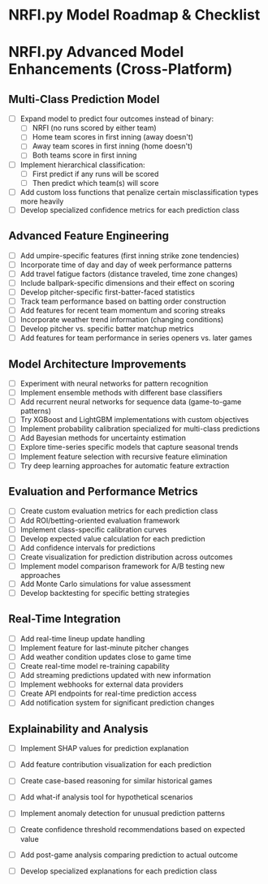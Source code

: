 
# NRFI.py Model Roadmap & Checklist

# NRFI.py Advanced Model Enhancements (Cross-Platform)

## Multi-Class Prediction Model
- [ ] Expand model to predict four outcomes instead of binary:
   - [ ] NRFI (no runs scored by either team)
   - [ ] Home team scores in first inning (away doesn't)
   - [ ] Away team scores in first inning (home doesn't)
   - [ ] Both teams score in first inning
- [ ] Implement hierarchical classification:
   - [ ] First predict if any runs will be scored
   - [ ] Then predict which team(s) will score
- [ ] Add custom loss functions that penalize certain misclassification types more heavily
- [ ] Develop specialized confidence metrics for each prediction class

## Advanced Feature Engineering
- [ ] Add umpire-specific features (first inning strike zone tendencies)
- [ ] Incorporate time of day and day of week performance patterns
- [ ] Add travel fatigue factors (distance traveled, time zone changes)
- [ ] Include ballpark-specific dimensions and their effect on scoring
- [ ] Develop pitcher-specific first-batter-faced statistics
- [ ] Track team performance based on batting order construction
- [ ] Add features for recent team momentum and scoring streaks
- [ ] Incorporate weather trend information (changing conditions)
- [ ] Develop pitcher vs. specific batter matchup metrics
- [ ] Add features for team performance in series openers vs. later games

## Model Architecture Improvements
- [ ] Experiment with neural networks for pattern recognition
- [ ] Implement ensemble methods with different base classifiers
- [ ] Add recurrent neural networks for sequence data (game-to-game patterns)
- [ ] Try XGBoost and LightGBM implementations with custom objectives
- [ ] Implement probability calibration specialized for multi-class predictions
- [ ] Add Bayesian methods for uncertainty estimation
- [ ] Explore time-series specific models that capture seasonal trends
- [ ] Implement feature selection with recursive feature elimination
- [ ] Try deep learning approaches for automatic feature extraction

## Evaluation and Performance Metrics
- [ ] Create custom evaluation metrics for each prediction class
- [ ] Add ROI/betting-oriented evaluation framework
- [ ] Implement class-specific calibration curves
- [ ] Develop expected value calculation for each prediction
- [ ] Add confidence intervals for predictions
- [ ] Create visualization for prediction distribution across outcomes
- [ ] Implement model comparison framework for A/B testing new approaches
- [ ] Add Monte Carlo simulations for value assessment
- [ ] Develop backtesting for specific betting strategies

## Real-Time Integration
- [ ] Add real-time lineup update handling
- [ ] Implement feature for last-minute pitcher changes
- [ ] Add weather condition updates close to game time
- [ ] Create real-time model re-training capability
- [ ] Add streaming predictions updated with new information
- [ ] Implement webhooks for external data providers
- [ ] Create API endpoints for real-time prediction access
- [ ] Add notification system for significant prediction changes

## Explainability and Analysis
- [ ] Implement SHAP values for prediction explanation
- [ ] Add feature contribution visualization for each prediction
- [ ] Create case-based reasoning for similar historical games
- [ ] Add what-if analysis tool for hypothetical scenarios
- [ ] Implement anomaly detection for unusual prediction patterns
- [ ] Create confidence threshold recommendations based on expected value
- [ ] Add post-game analysis comparing prediction to actual outcome
- [ ] Develop specialized explanations for each prediction class


